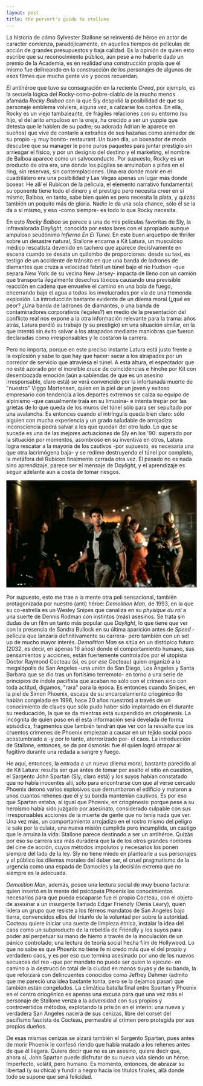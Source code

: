 ```yaml
---
layout: post
title: the pervert's guide to stallone
---
```


La historia de cómo Sylvester Stallone se reinventó de héroe en actor de carácter comienza, paradójicamente, en aquellos tiempos de películas de acción de grandes presupuestos y baja calidad. Es la opinión de quien esto escribe que su reconocimiento público, aún pese a no haberle dado un premio de la Academia, es en realidad una construcción propia que él mismo fue delineando en la construcción de los personajes de algunos de esos filmes que mucha gente vio y pocos recuerdan.

El antihéroe que tuvo su consagración en la reciente *Creed*, por ejemplo, es la secuela lógica del Rocky-como-pobre-diablo de la mucho menos afamada *Rocky Balboa* con la que Sly despidió la posibilidad de que su personaje emblema volviera, alguna vez, a calzarse los cortos. En ella, Rocky es un viejo tambaleante, de frágiles relaciones con su entorno (su hijo, el del arito ampuloso en la oreja, ha crecido a ser un yuppie que detesta que le hablen de su padre; su adorada Adrian le aparece en sueños) que vive de contarle a extraños de sus hazañas como animador de su propio -y muy bonito- restaurant. Un buen día, un boxeador de moda descubre que su manager le pone puros paquetes para juntar prestigio sin arriesgar el físico, y por un designio del destino y el marketing, el nombre de Balboa aparece como un salvoconducto. Por supuesto, Rocky es un producto de otra era, una donde los púgiles se arruinaban a piñas en el ring, sin reservas, sin contemplaciones. Una era donde morir en el cuadrilátero era una posibilidad y Las Vegas apenas un lugar más donde boxear. He allí el Rubicon de la película, el elemento narrativo fundamental: su oponente tiene todo el dinero y el prestigio pero necesita creer en sí mismo; Balboa, en tanto, sabe bien quién es pero necesita la plata, y quizás también un poquito más de gloria. Nadie le da una sola chance, sólo él se la da a sí mismo, y eso -como siempre- es todo lo que Rocky necesita.

En esto *Rocky Balboa* se parece a una de mis películas favoritas de Sly, la infravalorada *Daylight*, conocida por estos lares con el apropiado aunque ampuloso seudónimo *Infierno En El Túnel*. En este buen arquetipo de thriller sobre un desastre natural, Stallone encarna a Kit Latura, un musculoso médico rescatista devenido en tachero que aparece decisivamente en escena cuando se desata un quilombo de proporciones: desde su taxi, es testigo de un accidente de tránsito en que una banda de ladrones de diamantes que cruza a velocidad febril un túnel bajo el río Hudson -que separa New York de su vecina New Jersey- impacta de lleno con un camión que transporta ilegalmente desechos tóxicos causando una previsible reacción en cadena que envuelve el camino en una bola de fuego, encerrando bajo el agua a todos los involucrados por vía de una tremenda explosión. La introducción bastante evidente de un dilema moral (¿qué es peor? ¿Una banda de ladrones de diamantes, o una banda de contaminadores corporativos ilegales?) en medio de la presentación del conflicto real nos expone a la otra información relevante para la trama: años atrás, Latura perdió su trabajo (y su prestigio) en una situación similar, en la que intentó sin éxito salvar a los atrapados mediante maniobras que fueron declaradas como irresponsables y le costaron la carrera.

Pero no importa, porque en este preciso instante Latura está justo frente a la explosión y sabe lo que hay que hacer: sacar a los atrapados por un corredor de servicio que atraviesa el túnel. A esta altura, el espectador que no esté azorado por el increíble cruce de coincidencias e hinche por Kit con desembozada emoción (aún a sabiendas de que es un asesino irresponsable, claro está) se verá convencido por la infortunada muerte de "nuestro" Viggo Mortensen, quien en la piel de un joven y exitoso empresario con tendencia a los deportes extremos se calza su equipo de alpinismo -que casualmente traía en su limusina- e intenta trepar por las grietas de lo que queda de los muros del túnel sólo para ser sepultado por una avalancha. Es entonces cuando el intríngulis queda bien claro: sólo alguien con mucha experiencia y un grado saludable de arrojadiza inconsciencia podrá salvar a los que quedan del otro lado. Lo que se sucede es una de las mejores actuaciones de Sly en los '90: superado por la situación por momentos, asombroso en su inventiva en otros, Latura logra rescatar a la mayoría de los cautivos -por supuesto, es necesaria una que otra lacrimógena baja- y se redime destruyendo el túnel por completo, la metáfora del Rubicon finalmente cerrada otra vez. El pasado no es nada sino aprendizaje, parece ser el mensaje de *Daylight*, y el aprendizaje es seguir adelante aún a costa de tomar riesgos.

![alt text](https://raw.githubusercontent.com/irigoin/irigoin.github.io/master/images/daylight.jpg "El corso de Daylight")

Por supuesto, esto me trae a la mente otra peli sensacional, también protagonizada por nuestro (anti) héroe: *Demolition Man*, de 1993, en la que su co-estrella es un Wesley Snipes que canaliza en su *physique du rol* a una suerte de Dennis Rodman con instintos (más) asesinos. Se trata sin dudas de un film un tanto más popular que *Daylight*, lo que tiene que ver con la presencia de Sandra Bullock en su última aparición antes de *Speed* -película que lanzaría definitivamente su carrera- pero también con un set up de mucho mayor interés. *Demolition Man* se sitúa en un distópico futuro (2032, es decir, en apenas 16 años) donde el comportamiento humano, sus pensamientos y acciones, están fuertemente controlados por el utopista Doctor Raymond Cocteau (sí, es por *ese* Cocteau) quien organizó a la megalópolis de San Angeles -una unión de San Diego, Los Angeles y Santa Barbara que se dio tras un fortísimo terremoto- en torno a una serie de principios de índole pacifista que acaban no sólo con el crimen sino con toda actitud, digamos, "rara" para la época. Es entonces cuando Snipes, en la piel de Simon Phoenix, escapa de su encarcelamiento criogénico (lo habían congelado en 1996, hace 20 años nuestros) a través de un conocimiento de claves que sólo pudo haber sido implantado en él durante su reeducación, la que se da mientras está suspendido en criogénesis. La incógnita de quién puso en él esta información será develada de forma episódica, fragmentos que también tendrán que ver con la revuelta que los cruentos crímenes de Phoenix empiezan a causar en un tejido social poco acostumbrado a -y por lo tanto, aterrorizado por- el caos. La introducción de Stallone, entonces, se da por ósmosis: fue él quien logró atrapar al fugitivo durante una redada a sangre y fuego.

He aquí, entonces, la entrada a un nuevo dilema moral, bastante parecido al de Kit Latura: resulta ser que antes de tomar por asalto el sitio en cuestión, el Sargento John Spartan (Sly, claro está) y los suyos habían constatado que no había inocentes allí, sólo para encontrarse con que al verse cercado Phoenix detonó varios explosivos que derrumbaron el edificio y mataron a unos cuantos rehenes que él y su banda mantenían cautivos. Es por eso que Spartan estaba, al igual que Phoenix, en criogénesis: porque pese a su heroísmo había sido juzgado por asesinato, considerado culpable con sus irresponsables acciones de la muerte de gente que no tenía nada que ver. Una vez más, un comportamiento arrojadizo en el rostro mismo del peligro le sale por la culata, una nueva misión cumplida pero incumplida, un castigo que le arruina la vida: Stallone parece destinado a ser un antihéroe. Quizás por eso su carrera sea más duradera que la de los otros grandes nombres del cine de acción, cuyos métodos impolutos y necesarios los ponen siempre del lado de la ley. Sly no tiene miedo en plantearle a sus personajes y al público los dilemas morales del deber ser, el cruel pragmatismo de la urgencia como una espada de Damocles y la decisión extrema que no siempre es la adecuada.

*Demolition Man*, además, posee una lectura social de muy buena factura: quien insertó en la mente del psicópata Phoenix los conocimientos necesarios para que pueda escaparse fue el propio Cocteau, con el objeto de asesinar a un insurgente llamado Edgar Friendly (Denis Leary), quien lidera un grupo que resiste a los férreos mandatos de San Angeles bajo tierra, convencidos ellos del triunfo de la voluntad por sobre la autoridad. Cocteau quiere iniciar una suerte de limpieza étnica, instalar la idea del caos como un subproducto de la rebeldía de Friendly y los suyos para poder así perpetuar su mano de hierro a través de la inoculación de un pánico controlado; una lectura de teoría social hecha film de Hollywood. Lo que no sabe es que Phoenix no tiene fe ni credo más que el del propio y verdadero caos, y es por eso que termina asesinado por uno de los nuevos secuaces del reo -que por mandato no puede ser quien lo ejecute- en camino a la destrucción total de la ciudad en manos suyas y de su banda, la que reforzará con delincuentes conocidos como Jeffrey Dahmer (admito que me pareció una idea bastante tonta, pero se la dejamos pasar) que también están congelados. La climática batalla final entre Spartan y Phoenix en el centro criogénico es apenas una excusa para que una vez más el personaje de Stallone venza a la adversidad con sus propios y controvertidos métodos, explotando la prisión en el ínterin: una nueva y verdadera San Angeles nacerá de sus cenizas, libre del corset del pacifismo fascista de Cocteau, permeable al crimen pero protegida por sus propios dueños.

De esas mismas cenizas se alzará también el Sargento Spartan, pues antes de morir Phoenix le confesó riendo que había matado a los rehenes antes de que él llegara. Quiere decir que no es un asesino, quiere decir que, ahora sí, John Spartan puede disfrutar de su nueva vida siendo un héroe. Imperfecto, volátil, pero humano. Es momento, entonces, de abrazar su libertad (y su chica) y fundir a negro hacia los títulos finales, allá donde todo se supone que será felicidad.

